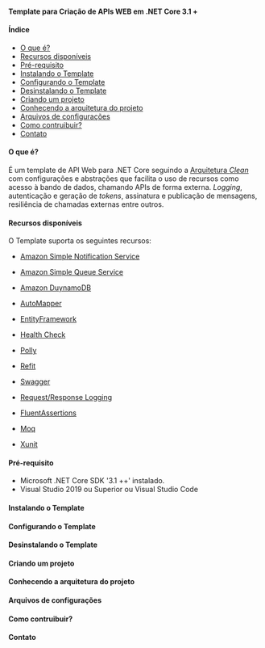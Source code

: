 #### Template para Criação de APIs WEB em .NET Core 3.1 +

#### Índice

- [O que é?](#oquee)
- [Recursos disponíveis](#recursos)
- [Pré-requisito](#prereq)
- [Instalando o Template](#instalando)
- [Configurando o Template](#configurando)
- [Desinstalando o Template](#desinstalando)
- [Criando um projeto](#criando)
- [Conhecendo a arquitetura do projeto](#arquitetura)
- [Arquivos de configurações](#arquivosconfiguracoes)
- [Como contruibuir?](#contruibuir)
- [Contato](#contato)

#### **<a name="oquee"> O que é?<a/>**
É um template de API Web para .NET Core seguindo a [Arquitetura *Clean*](https://blog.cleancoder.com/uncle-bob/2012/08/13/the-clean-architecture.html) com configurações e abstrações que facilita o uso de recursos como acesso à bando de dados, chamando APIs de forma externa. *Logging*, autenticação e geração de *tokens*, assinatura e publicação de mensagens, resiliência de chamadas externas entre outros.
  
#### **<a name="recursos">Recursos disponíveis<a/>**
O Template suporta os seguintes recursos:
  
* [Amazon Simple Notification Service](https://aws.amazon.com/pt/sns/)
  
* [Amazon Simple Queue Service](https://aws.amazon.com/pt/sqs/)
  
* [Amazon DuynamoDB](https://aws.amazon.com/pt/dynamodb/?trk=ps_a134p000006gXxRAAU&trkCampaign=acq_paid_search_brand&sc_channel=PS&sc_campaign=acquisition_BR&sc_publisher=Google&sc_category=Database&sc_country=BR&sc_geo=LATAM&sc_outcome=acq&sc_detail=dynamodb&sc_content=DynamoDB_e&sc_matchtype=e&sc_segment=490415532717&sc_medium=ACQ-P|PS-GO|Brand|Desktop|SU|Database|DynamoDB|BR|EN|Text&s_kwcid=AL!4422!3!490415532717!e!!g!!dynamodb&ef_id=CjwKCAiAm7OMBhAQEiwArvGi3LLyp3uogJoNH3ASLsjeRBFn-QKUoQDMIEmSrcpr8UARRdEaQdu4xxoCS0kQAvD_BwE:G:s&s_kwcid=AL!4422!3!490415532717!e!!g!!dynamodb)
  
* [AutoMapper](https://automapper.org/)
  
* [EntityFramework](https://docs.microsoft.com/pt-br/ef/)
  
* [Health Check](https://docs.microsoft.com/en-us/aspnet/core/host-and-deploy/health-checks?view=aspnetcore-6.0)
  
* [Polly](https://renatogroffe.medium.com/asp-net-core-3-0-polly-simplificando-o-tratamento-de-falhas-em-projetos-web-ec7d098b2e74)
  
* [Refit](https://www.luisdev.com.br/2020/08/05/asp-net-core-e-refit-simplificando-a-comunicacao-entre-apis/)
  
* [Swagger](https://swagger.io/docs/)
  
* [Request/Response Logging](https://docs.microsoft.com/pt-br/aspnet/core/fundamentals/http-logging/?view=aspnetcore-6.0)
  
* [FluentAssertions](https://fluentassertions.com/)
  
* [Moq](http://www.macoratti.net/15/08/net_mock1.htm)
  
* [Xunit](https://xunit.net/)
  
#### **<a name="prereq">Pré-requisito<a/>**
* Microsoft .NET Core SDK '3.1 ++' instalado.
* Visual Studio 2019 ou Superior ou Visual Studio Code

#### **<a name="instalando">Instalando o Template<a/>**
  
#### **<a name="configurando">Configurando o Template<a/>**
  
#### **<a name="desinstalando">Desinstalando o Template<a/>**
  
#### **<a name="criando">Criando um projeto<a/>**
  
#### **<a name="arquitetura">Conhecendo a arquitetura do projeto<a/>**
  
#### **<a name="arquivosconfiguracoes">Arquivos de configurações<a/>**
  
#### **<a name="contruibuir">Como contruibuir?<a/>**
  
#### **<a name="contato">Contato<a/>**
